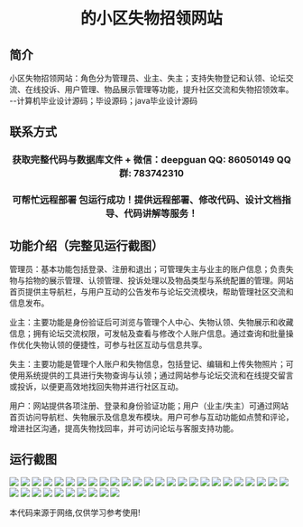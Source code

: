 <p><h1 align="center">的小区失物招领网站</h1></p>

## 简介
小区失物招领网站：角色分为管理员、业主、失主；支持失物登记和认领、论坛交流、在线投诉、用户管理、物品展示管理等功能，提升社区交流和失物招领效率。    --计算机毕业设计源码；毕设源码；java毕业设计源码


## 联系方式
<p><h3 align="center">获取完整代码与数据库文件 + 微信：deepguan QQ: 86050149 QQ群: 783742310</h3></p>
<p><h3 align="center">可帮忙远程部署 包运行成功！提供远程部署、修改代码、设计文档指导、代码讲解等服务！</h3></p>

## 功能介绍（完整见运行截图）
管理员：基本功能包括登录、注册和退出；可管理失主与业主的账户信息；负责失物与拾物的展示管理、认领管理、投诉处理以及物品类型与系统配置的管理。网站首页提供主导航栏，与用户互动的公告发布与论坛交流模块，帮助管理社区交流和信息发布。

业主：主要功能是身份验证后可浏览与管理个人中心、失物认领、失物展示和收藏信息；拥有论坛交流权限，可发帖及查看与修改个人账户信息。通过查询和批量操作优化失物认领的便捷性，可参与社区互动与信息共享。

失主：主要功能是管理个人账户和失物信息，包括登记、编辑和上传失物照片；可使用系统提供的工具进行失物查询与认领；通过网站参与论坛交流和在线提交留言或投诉，以便更高效地找回失物并进行社区互动。

用户：网站提供各项注册、登录和身份验证功能；用户（业主/失主）可通过网站首页访问导航栏、失物展示及信息发布模块。用户可参与互动功能如点赞和评论，增进社区沟通，提高失物找回率，并可访问论坛与客服支持功能。


## 运行截图
![](https://bs-1329754181.cos.ap-shanghai.myqcloud.com/ssm/CommunityLostAndFoundWebsite/img/001.jpg)
![](https://bs-1329754181.cos.ap-shanghai.myqcloud.com/ssm/CommunityLostAndFoundWebsite/img/002.jpg)
![](https://bs-1329754181.cos.ap-shanghai.myqcloud.com/ssm/CommunityLostAndFoundWebsite/img/003.jpg)
![](https://bs-1329754181.cos.ap-shanghai.myqcloud.com/ssm/CommunityLostAndFoundWebsite/img/004.jpg)
![](https://bs-1329754181.cos.ap-shanghai.myqcloud.com/ssm/CommunityLostAndFoundWebsite/img/005.jpg)
![](https://bs-1329754181.cos.ap-shanghai.myqcloud.com/ssm/CommunityLostAndFoundWebsite/img/006.jpg)
![](https://bs-1329754181.cos.ap-shanghai.myqcloud.com/ssm/CommunityLostAndFoundWebsite/img/007.jpg)
![](https://bs-1329754181.cos.ap-shanghai.myqcloud.com/ssm/CommunityLostAndFoundWebsite/img/008.jpg)
![](https://bs-1329754181.cos.ap-shanghai.myqcloud.com/ssm/CommunityLostAndFoundWebsite/img/009.jpg)
![](https://bs-1329754181.cos.ap-shanghai.myqcloud.com/ssm/CommunityLostAndFoundWebsite/img/010.jpg)
![](https://bs-1329754181.cos.ap-shanghai.myqcloud.com/ssm/CommunityLostAndFoundWebsite/img/011.jpg)
![](https://bs-1329754181.cos.ap-shanghai.myqcloud.com/ssm/CommunityLostAndFoundWebsite/img/012.jpg)
![](https://bs-1329754181.cos.ap-shanghai.myqcloud.com/ssm/CommunityLostAndFoundWebsite/img/013.jpg)
![](https://bs-1329754181.cos.ap-shanghai.myqcloud.com/ssm/CommunityLostAndFoundWebsite/img/014.jpg)
![](https://bs-1329754181.cos.ap-shanghai.myqcloud.com/ssm/CommunityLostAndFoundWebsite/img/015.jpg)
![](https://bs-1329754181.cos.ap-shanghai.myqcloud.com/ssm/CommunityLostAndFoundWebsite/img/016.jpg)
![](https://bs-1329754181.cos.ap-shanghai.myqcloud.com/ssm/CommunityLostAndFoundWebsite/img/017.jpg)
![](https://bs-1329754181.cos.ap-shanghai.myqcloud.com/ssm/CommunityLostAndFoundWebsite/img/018.jpg)
![](https://bs-1329754181.cos.ap-shanghai.myqcloud.com/ssm/CommunityLostAndFoundWebsite/img/019.jpg)
![](https://bs-1329754181.cos.ap-shanghai.myqcloud.com/ssm/CommunityLostAndFoundWebsite/img/020.jpg)
![](https://bs-1329754181.cos.ap-shanghai.myqcloud.com/ssm/CommunityLostAndFoundWebsite/img/021.jpg)
![](https://bs-1329754181.cos.ap-shanghai.myqcloud.com/ssm/CommunityLostAndFoundWebsite/img/022.jpg)
![](https://bs-1329754181.cos.ap-shanghai.myqcloud.com/ssm/CommunityLostAndFoundWebsite/img/023.jpg)
![](https://bs-1329754181.cos.ap-shanghai.myqcloud.com/ssm/CommunityLostAndFoundWebsite/img/024.jpg)
![](https://bs-1329754181.cos.ap-shanghai.myqcloud.com/ssm/CommunityLostAndFoundWebsite/img/025.jpg)
![](https://bs-1329754181.cos.ap-shanghai.myqcloud.com/ssm/CommunityLostAndFoundWebsite/img/026.jpg)
![](https://bs-1329754181.cos.ap-shanghai.myqcloud.com/ssm/CommunityLostAndFoundWebsite/img/027.jpg)
![](https://bs-1329754181.cos.ap-shanghai.myqcloud.com/ssm/CommunityLostAndFoundWebsite/img/028.jpg)
![](https://bs-1329754181.cos.ap-shanghai.myqcloud.com/ssm/CommunityLostAndFoundWebsite/img/029.jpg)
![](https://bs-1329754181.cos.ap-shanghai.myqcloud.com/ssm/CommunityLostAndFoundWebsite/img/030.jpg)
![](https://bs-1329754181.cos.ap-shanghai.myqcloud.com/ssm/CommunityLostAndFoundWebsite/img/031.jpg)
![](https://bs-1329754181.cos.ap-shanghai.myqcloud.com/ssm/CommunityLostAndFoundWebsite/img/032.jpg)
![](https://bs-1329754181.cos.ap-shanghai.myqcloud.com/ssm/CommunityLostAndFoundWebsite/img/033.jpg)
![](https://bs-1329754181.cos.ap-shanghai.myqcloud.com/ssm/CommunityLostAndFoundWebsite/img/034.jpg)
![](https://bs-1329754181.cos.ap-shanghai.myqcloud.com/ssm/CommunityLostAndFoundWebsite/img/035.jpg)

<p>本代码来源于网络,仅供学习参考使用!</p>
